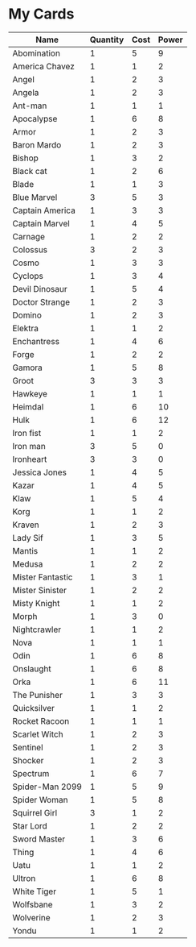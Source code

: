 # My Cards

|Name|Quantity|Cost|Power|
|----|--------|----|-----|
|Abomination|1|5|9|
|America Chavez|1|1|2|
|Angel|1|2|3|
|Angela|1|2|3|
|Ant-man|1|1|1|
|Apocalypse|1|6|8
|Armor|1|2|3|
|Baron Mardo|1|2|3|
|Bishop|1|3|2|
|Black cat|1|2|6|
|Blade|1|1|3|
|Blue Marvel|3|5|3|
|Captain America|1|3|3|
|Captain Marvel|1|4|5|
|Carnage|1|2|2|
|Colossus|3|2|3|
|Cosmo|1|3|3|
|Cyclops|1|3|4|
|Devil Dinosaur|1|5|4|
|Doctor Strange|1|2|3|
|Domino|1|2|3|
|Elektra|1|1|2|
|Enchantress|1|4|6|
|Forge|1|2|2|
|Gamora|1|5|8|
|Groot|3|3|3|
|Hawkeye|1|1|1|
|Heimdal|1|6|10|
|Hulk|1|6|12|
|Iron fist|1|1|2|
|Iron man|3|5|0|
|Ironheart|3|3|0|
|Jessica Jones|1|4|5|
|Kazar|1|4|5|
|Klaw|1|5|4|
|Korg|1|1|2|
|Kraven|1|2|3|
|Lady Sif|1|3|5|
|Mantis|1|1|2|
|Medusa|1|2|2|
|Mister Fantastic|1|3|1|
|Mister Sinister|1|2|2|
|Misty Knight|1|1|2|
|Morph|1|3|0|
|Nightcrawler|1|1|2|
|Nova|1|1|1|
|Odin|1|6|8|
|Onslaught|1|6|8|
|Orka|1|6|11|
|The Punisher|1|3|3|
|Quicksilver|1|1|2|
|Rocket Racoon|1|1|1|
|Scarlet Witch|1|2|3|
|Sentinel|1|2|3|
|Shocker|1|2|3|
|Spectrum|1|6|7|
|Spider-Man 2099|1|5|9|
|Spider Woman|1|5|8|
|Squirrel Girl|3|1|2|
|Star Lord|1|2|2|
|Sword Master|1|3|6|
|Thing|1|4|6|
|Uatu|1|1|2|
|Ultron|1|6|8|
|White Tiger|1|5|1|
|Wolfsbane|1|3|2|
|Wolverine|1|2|3|
|Yondu|1|1|2|